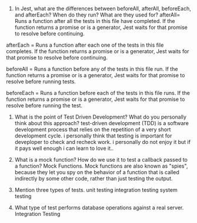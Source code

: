 <!-- Answers to the Short Answer Essay Questions go here -->


1. In Jest, what are the differences between beforeAll, afterAll, beforeEach, and afterEach? When do they run? What are they used for?
afterAll= Runs a function after all the tests in this file have completed. If the function returns a promise or is a generator, Jest waits for that promise to resolve before continuing.

afterEach = Runs a function after each one of the tests in this file completes. If the function returns a promise or is a generator, Jest waits for that promise to resolve before continuing.

beforeAll = Runs a function before any of the tests in this file run. If the function returns a promise or is a generator, Jest waits for that promise to resolve before running tests.

beforeEach = Runs a function before each of the tests in this file runs. If the function returns a promise or is a generator, Jest waits for that promise to resolve before running the test.

1. What is the point of Test Driven Development? What do you personally think about this approach?
test-driven development (TDD) is a software development process that relies on the repetition of a very short development cycle. 
i personally think that testing is important for deveploper to check and recheck work. i personally do not enjoy it but if it pays well enough i can learn to love it..

1. What is a mock function? How do we use it to test a callback passed to a function? Mock Functions. Mock functions are also known as "spies", because they let you spy on the behavior of a function that is called indirectly by some other code, rather than just testing the output.

1. Mention three types of tests.
unit testing
integration testing
system testing


1. What type of test performs database operations against a real server.
Integration Testing
